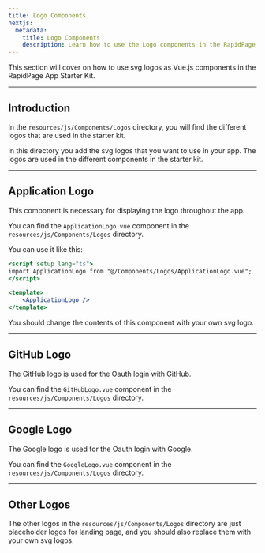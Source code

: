 ```yaml
---
title: Logo Components
nextjs:
  metadata:
    title: Logo Components
    description: Learn how to use the Logo components in the RapidPage App Starter Kit
---
```


This section will cover on how to use svg logos as Vue.js components in the RapidPage App Starter Kit.

---

## Introduction

In the `resources/js/Components/Logos` directory, you will find the different logos that are used in the starter kit.

In this directory you add the svg logos that you want to use in your app. The logos are used in the different components in the starter kit.

---

## Application Logo

This component is necessary for displaying the logo throughout the app.

You can find the `ApplicationLogo.vue` component in the `resources/js/Components/Logos` directory.

You can use it like this:

```jsx
<script setup lang="ts">
import ApplicationLogo from "@/Components/Logos/ApplicationLogo.vue";
</script>

<template>
    <ApplicationLogo />
</template>
```

You should change the contents of this component with your own svg logo.

---

## GitHub Logo

The GitHub logo is used for the Oauth login with GitHub.

You can find the `GitHubLogo.vue` component in the `resources/js/Components/Logos` directory.

---

## Google Logo

The Google logo is used for the Oauth login with Google.

You can find the `GoogleLogo.vue` component in the `resources/js/Components/Logos` directory.

---

## Other Logos

The other logos in the `resources/js/Components/Logos` directory are just placeholder logos for landing page, and you should also replace them with your own svg logos.
